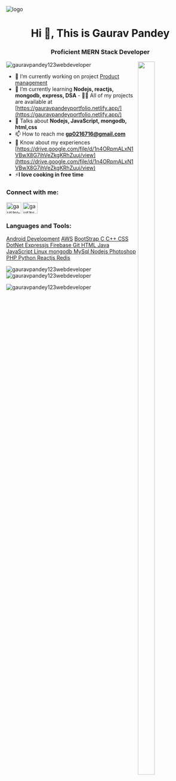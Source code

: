 ![logo]("")
<h1 align="center">Hi 👋, This is Gaurav Pandey</h1>
<h3 align="center">Proficient MERN Stack Developer</h3>
<img
  src="https://www.ambientinfotech.com/wp-content/uploads/2023/01/NODEJS_CIRCLE.gif"
  alt=""
  align="right"
  width="30%"
  height="70%"
/>
<p align="left">
  <img
    src="https://komarev.com/ghpvc/?username=gauravpandey123webdeveloper&label=Profile%20views&color=0e75b6&style=flat"
    alt="gauravpandey123webdeveloper"
  />
</p>

- 🔭 I’m currently working on project [Product
management](https://github.com/GauravPandey123webdeveloper/products-Management)
- 🌱 I’m currently learning **Nodejs, reactjs, mongodb, express, DSA** - 👨‍💻 All
of my projects are available at
[https://gauravpandeyportfolio.netlify.app/](https://gauravpandeyportfolio.netlify.app/)
- 💬 Talks about **Nodejs, JavaScript, mongodb, html,css**
- 📫 How to reach me
**gp0216716@gmail.com**
- 📄 Know about my experiences
[https://drive.google.com/file/d/1n4ORpmALxN1VBwX8G7ihVeZkgKRhZuuj/view](https://drive.google.com/file/d/1n4ORpmALxN1VBwX8G7ihVeZkgKRhZuuj/view)
- ⚡**I love cooking in free time**

<h3 align="left">Connect with me:</h3>
<p align="left">
  <a href="https://linkedin.com/in/gaurav-pandey-00b75126a" target="blank"
    ><img
      align="center"
      src="https://cliply.co/wp-content/uploads/2021/02/372102050_LINKEDIN_ICON_TRANSPARENT_1080.gif"
      alt="gaurav-pandey-00b75126a"
      height="30"
      width="40"
  /></a>
  <a href="https://instagram.com/gauravpandey6469" target="blank"
    ><img
      align="center"
      src="https://media.tenor.com/9gAQTpYexIIAAAAM/instagram-logo.gif"
      alt="gauravpandey6469"
      height="30"
      width="40"
  /></a>
</p>

<h3 align="left">Languages and Tools:</h3>
<p align="left">
  <a href="https://developer.android.com" target="_blank" rel="noreferrer"
    >Android Development</a
  >
  <a href="https://aws.amazon.com" target="_blank" rel="noreferrer">AWS</a>
  <a href="https://getbootstrap.com" target="_blank" rel="noreferrer">
    BootStrap
  </a>
  <a href="https://www.cprogramming.com/" target="_blank" rel="noreferrer">
   C
  </a>
  <a href="https://www.w3schools.com/cpp/" target="_blank" rel="noreferrer">
    C++
  </a>
  <a href="https://www.w3schools.com/css/" target="_blank" rel="noreferrer">
    CSS
  </a>
  <a href="https://dotnet.microsoft.com/" target="_blank" rel="noreferrer">
    DotNet
  </a>
  <a href="https://expressjs.com" target="_blank" rel="noreferrer">
    Expressjs
  </a>
  <a href="https://firebase.google.com/" target="_blank" rel="noreferrer">
    Firebase
  </a>
  <a href="https://git-scm.com/" target="_blank" rel="noreferrer">
   Git
  </a>
  <a href="https://www.w3.org/html/" target="_blank" rel="noreferrer">
   HTML
  </a>
  <a href="https://www.java.com" target="_blank" rel="noreferrer">
    Java
  </a>
  <a
    href="https://developer.mozilla.org/en-US/docs/Web/JavaScript"
    target="_blank"
    rel="noreferrer"
  >
    JavaScript
  </a>
  <a href="https://www.linux.org/" target="_blank" rel="noreferrer">
    Linux
  </a>
  <a href="https://www.mongodb.com/" target="_blank" rel="noreferrer">
    mongodb
  </a>
  <a href="https://www.mysql.com/" target="_blank" rel="noreferrer">
   MySql
  </a>
  <a href="https://nodejs.org" target="_blank" rel="noreferrer">
    Nodejs
  </a>
  <a href="https://www.photoshop.com/en" target="_blank" rel="noreferrer">
    Photoshop
  </a>
  <a href="https://www.php.net" target="_blank" rel="noreferrer">
   PHP
  </a>
  <a href="https://www.python.org" target="_blank" rel="noreferrer">
    Python
  </a>
  <a href="https://reactjs.org/" target="_blank" rel="noreferrer">
   Reactjs
  </a>
  <a href="https://redis.io" target="_blank" rel="noreferrer">
   Redis
  </a>
</p>

<p>
  <img
    align="left"
    src="https://github-readme-stats.vercel.app/api/top-langs?username=gauravpandey123webdeveloper&show_icons=true&locale=en&layout=compact"
    alt="gauravpandey123webdeveloper"
  />
</p>

<p>
  &nbsp;<img
    align="center"
    src="https://github-readme-stats.vercel.app/api?username=gauravpandey123webdeveloper&show_icons=true&locale=en"
    alt="gauravpandey123webdeveloper"
  />
</p>

<p>
  <img
    align="center"
    src="https://github-readme-streak-stats.herokuapp.com/?user=gauravpandey123webdeveloper&"
    alt="gauravpandey123webdeveloper"
  />
</p>
